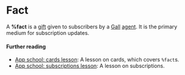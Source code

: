 # Fact

A **%fact** is a [gift](glossary/gift) given to subscribers by a [Gall](glossary/gall) [agent](glossary/agent). It is the primary medium for subscription updates.

#### Further reading

- [App school: cards lesson](courses/app-school/5-cards): A lesson on cards, which covers `%fact`s.
- [App school: subscriptions lesson](courses/app-school/8-subscriptions): A lesson on subscriptions.
